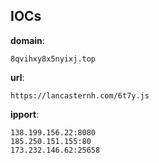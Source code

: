 
## IOCs

__domain__:

```text
8qvihxy8x5nyixj.top
```
__url__:

```text
https://lancasternh.com/6t7y.js
```
__ipport__:

```text
138.199.156.22:8080
185.250.151.155:80
173.232.146.62:25658
```